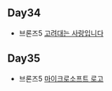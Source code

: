 ## Day34

* 브론즈5 [고려대는 사랑입니다](https://www.acmicpc.net/problem/11942)

## Day35

* 브론즈5 [마이크로소프트 로고](https://www.acmicpc.net/problem/5338)